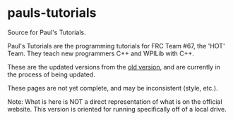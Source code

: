 # pauls-tutorials
Source for Paul's Tutorials.

Paul's Tutorials are the programming tutorials for FRC Team #67, the 'HOT' Team. They teach new programmers C++ and WPILib with C++.

These are the updated versions from the [old version](https://code.google.com/p/hot67-programming-resources/wiki/Main_Page?tm=6), and are currently in the process of being updated.

These pages are not yet complete, and may be inconsistent (style, etc.).

Note: What is here is NOT a direct representation of what is on the official website. This version is oriented for running specifically off of a local drive.
